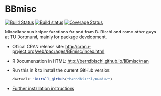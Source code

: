 BBmisc
======

[![Build Status](https://travis-ci.org/berndbischl/BBmisc.svg)](https://travis-ci.org/berndbischl/BBmisc)
[![Build status](https://ci.appveyor.com/api/projects/status/lsax7ygg87em1wu3/branch/master?svg=true)](https://ci.appveyor.com/project/berndbischl/bbmisc/branch/master)
[![Coverage Status](https://img.shields.io/coveralls/berndbischl/BBmisc.svg)](https://coveralls.io/r/berndbischl/BBmisc?branch=master)

Miscellaneous helper functions for and from B. Bischl and some other guys at TU Dortmund, mainly for package development.

* Offical CRAN release site:
  http://cran.r-project.org/web/packages/BBmisc/index.html

* R Documentation in HTML:
  http://berndbischl.github.io/BBmisc/man

* Run this in R to install the current GitHub version:
  ```r
  devtools::install_github("berndbischl/BBmisc")
  ```

* [Further installation instructions](https://github.com/tudo-r/PackagesInfo/wiki/Installation-Information)
